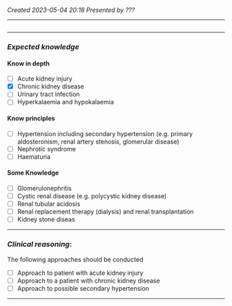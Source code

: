 *Created 2023-05-04 20:18*
*Presented by ???*

---
```toc
```
---

### *Expected knowledge*
#### Know in depth
- [ ] Acute kidney injury
- [x] Chronic kidney disease
- [ ] Urinary tract infection
- [ ] Hyperkalaemia and hypokalaemia

#### Know principles
- [ ] Hypertension including secondary hypertension (e.g. primary aldosteronism, renal artery stenosis, glomerular disease)
- [ ] Nephrotic syndrome
- [ ] Haematuria

#### Some Knowledge
- [ ] Glomerulonephritis
- [ ] Cystic renal disease (e.g. polycystic kidney disease)
- [ ] Renal tubular acidosis
- [ ] Renal replacement therapy (dialysis) and renal transplantation
- [ ] Kidney stone diseas

---

### *Clinical reasoning*:
The following approaches should be conducted
- [ ] Approach to patient with acute kidney injury
- [ ] Approach to a patient with chronic kidney disease
- [ ] Approach to possible secondary hypertension

---